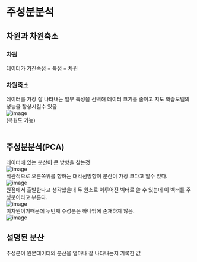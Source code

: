 # 주성분분석
 
## 차원과 차원축소
### 차원
데이터가 가진속성 = 특성 = 차원<br/>
### 차원축소
데이터를 가장 잘 나타내는 일부 특성을 선택해 데이터 크기를 줄이고 지도 학습모델의 성능을 향상시킬수 있음<br/>
![image](https://user-images.githubusercontent.com/126637081/229269769-db6d50d5-5f79-467c-ae8d-096e614582b8.png)
<br/>
(복원도 가능)<br/>
<br/>
## 주성분분석(PCA)
데이터에 있는 분산이 큰 방향을 찾는것
<br/>
![image](https://user-images.githubusercontent.com/126637081/229269896-f6e513b6-3b6f-475c-9537-58c343c0becb.png)
<br/>
직관적으로 오른쪽위를 향하는 대각선방향이 분산이 가장 크다고 알수 있다.
<br/>
![image](https://user-images.githubusercontent.com/126637081/229269910-0d75086f-2a3c-4ca3-9029-d16e8d89f0b9.png)
<br/>
원점에서 출발한다고 생각했을대 두 원소로 이루어진 벡터로 쓸 수 있는데 이 벡터를 주성분이라고 부른다.
<br/>
![image](https://user-images.githubusercontent.com/126637081/229269919-f238faf5-fdb2-4322-9f83-e5ed6520a825.png)
<br/>
이차원이기때문에 두번째 주성분은 하나밖에 존재하지 않음.
<br/>
![image](https://user-images.githubusercontent.com/126637081/229269929-3009093e-c7fc-48e9-84b8-d28d0e78f81c.png)
<br/>


## 설명된 분산
주성분이 원본데이터의 분산을 얼마나 잘 나타내는지 기록한 값<br/>
